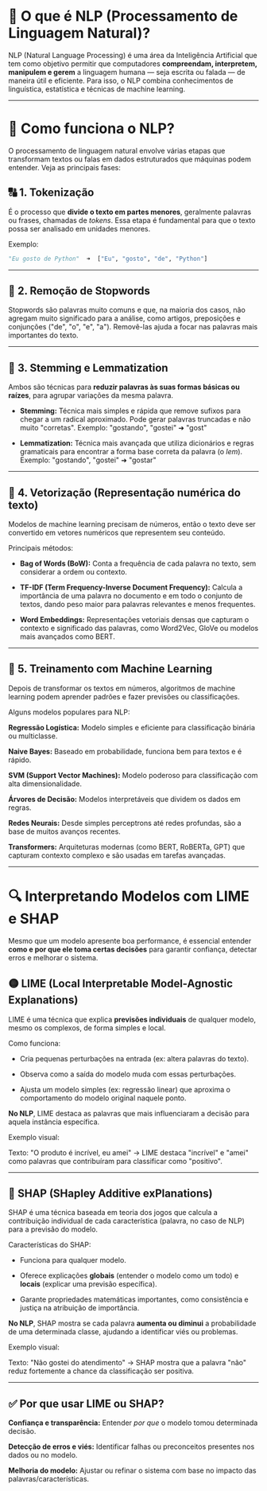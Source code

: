 # 🧠 O que é NLP (Processamento de Linguagem Natural)?

NLP (Natural Language Processing) é uma área da Inteligência Artificial que tem como objetivo permitir que computadores **compreendam, interpretem, manipulem e gerem** a linguagem humana — seja escrita ou falada — de maneira útil e eficiente. Para isso, o NLP combina conhecimentos de linguística, estatística e técnicas de machine learning.

---

# 🧩 Como funciona o NLP?

O processamento de linguagem natural envolve várias etapas que transformam textos ou falas em dados estruturados que máquinas podem entender. Veja as principais fases:

## 🔠 1. Tokenização

É o processo que **divide o texto em partes menores**, geralmente palavras ou frases, chamadas de *tokens*. Essa etapa é fundamental para que o texto possa ser analisado em unidades menores.

Exemplo:

```python
"Eu gosto de Python"  ➜  ["Eu", "gosto", "de", "Python"]
```

---

## 🛑 2. Remoção de Stopwords

Stopwords são palavras muito comuns e que, na maioria dos casos, não agregam muito significado para a análise, como artigos, preposições e conjunções ("de", "o", "e", "a"). Removê-las ajuda a focar nas palavras mais importantes do texto.

---

## 🔁 3. Stemming e Lemmatization

Ambos são técnicas para **reduzir palavras às suas formas básicas ou raízes**, para agrupar variações da mesma palavra.

* **Stemming:** Técnica mais simples e rápida que remove sufixos para chegar a um radical aproximado. Pode gerar palavras truncadas e não muito "corretas".
  Exemplo: "gostando", "gostei" ➜ "gost"

* **Lemmatization:** Técnica mais avançada que utiliza dicionários e regras gramaticais para encontrar a forma base correta da palavra (o *lem*).
  Exemplo: "gostando", "gostei" ➜ "gostar"

---

## 🧮 4. Vetorização (Representação numérica do texto)

Modelos de machine learning precisam de números, então o texto deve ser convertido em vetores numéricos que representem seu conteúdo.

Principais métodos:

* **Bag of Words (BoW):** Conta a frequência de cada palavra no texto, sem considerar a ordem ou contexto.

* **TF-IDF (Term Frequency-Inverse Document Frequency):** Calcula a importância de uma palavra no documento e em todo o conjunto de textos, dando peso maior para palavras relevantes e menos frequentes.

* **Word Embeddings:** Representações vetoriais densas que capturam o contexto e significado das palavras, como Word2Vec, GloVe ou modelos mais avançados como BERT.

---

## 🤖 5. Treinamento com Machine Learning

Depois de transformar os textos em números, algoritmos de machine learning podem aprender padrões e fazer previsões ou classificações.

Alguns modelos populares para NLP:

**Regressão Logística:** Modelo simples e eficiente para classificação binária ou multiclasse.

**Naive Bayes:** Baseado em probabilidade, funciona bem para textos e é rápido.

**SVM (Support Vector Machines):** Modelo poderoso para classificação com alta dimensionalidade.

**Árvores de Decisão:** Modelos interpretáveis que dividem os dados em regras.

**Redes Neurais:** Desde simples perceptrons até redes profundas, são a base de muitos avanços recentes.

**Transformers:** Arquiteturas modernas (como BERT, RoBERTa, GPT) que capturam contexto complexo e são usadas em tarefas avançadas.

---

# 🔍 Interpretando Modelos com LIME e SHAP

Mesmo que um modelo apresente boa performance, é essencial entender **como e por que ele toma certas decisões** para garantir confiança, detectar erros e melhorar o sistema.

## 🟡 LIME (Local Interpretable Model-Agnostic Explanations)

LIME é uma técnica que explica **previsões individuais** de qualquer modelo, mesmo os complexos, de forma simples e local.

Como funciona:

* Cria pequenas perturbações na entrada (ex: altera palavras do texto).

* Observa como a saída do modelo muda com essas perturbações.

* Ajusta um modelo simples (ex: regressão linear) que aproxima o comportamento do modelo original naquele ponto.

**No NLP**, LIME destaca as palavras que mais influenciaram a decisão para aquela instância específica.

Exemplo visual:

Texto: "O produto é incrível, eu amei"
→ LIME destaca "incrível" e "amei" como palavras que contribuíram para classificar como "positivo".

---

## 🔴 SHAP (SHapley Additive exPlanations)

SHAP é uma técnica baseada em teoria dos jogos que calcula a contribuição individual de cada característica (palavra, no caso de NLP) para a previsão do modelo.

Características do SHAP:

* Funciona para qualquer modelo.

* Oferece explicações **globais** (entender o modelo como um todo) e **locais** (explicar uma previsão específica).

* Garante propriedades matemáticas importantes, como consistência e justiça na atribuição de importância.

**No NLP**, SHAP mostra se cada palavra **aumenta ou diminui** a probabilidade de uma determinada classe, ajudando a identificar viés ou problemas.

Exemplo visual:

Texto: "Não gostei do atendimento"
→ SHAP mostra que a palavra "não" reduz fortemente a chance da classificação ser positiva.

---

## ✅ Por que usar LIME ou SHAP?

**Confiança e transparência:** Entender *por que* o modelo tomou determinada decisão.

**Detecção de erros e viés:** Identificar falhas ou preconceitos presentes nos dados ou no modelo.

**Melhoria do modelo:** Ajustar ou refinar o sistema com base no impacto das palavras/características.
